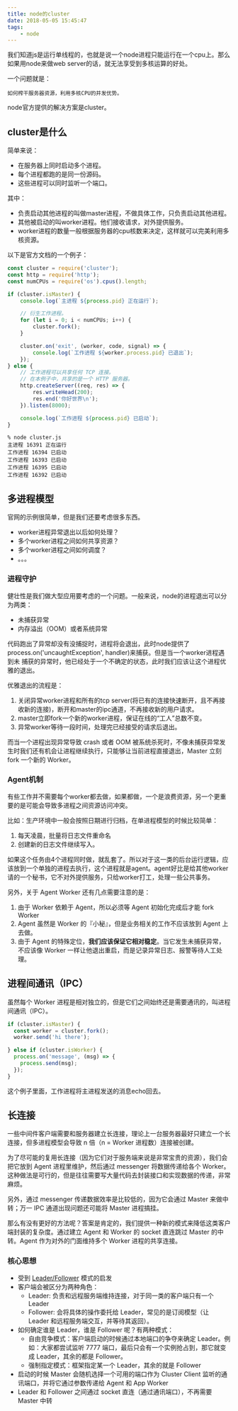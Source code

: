 ```yaml
---
title: node的cluster
date: 2018-05-05 15:45:47
tags: 
    - node
---
```


我们知道js是运行单线程的，也就是说一个node进程只能运行在一个cpu上。那么如果用node来做web server的话，就无法享受到多核运算的好处。

一个问题就是：

```
如何榨干服务器资源，利用多核CPU的并发优势。
```

node官方提供的解决方案是cluster。

## cluster是什么

简单来说：

- 在服务器上同时启动多个进程。
- 每个进程都跑的是同一份源码。
- 这些进程可以同时监听一个端口。

其中：

- 负责启动其他进程的叫做master进程，不做具体工作，只负责启动其他进程。
- 其他被启动的叫worker进程。他们接收请求，对外提供服务。
- worker进程的数量一般根据服务器的cpu核数来决定，这样就可以完美利用多核资源。

以下是官方文档的一个例子：

```javascript
const cluster = require('cluster');
const http = require('http');
const numCPUs = require('os').cpus().length;

if (cluster.isMaster) {
    console.log(`主进程 ${process.pid} 正在运行`);

    // 衍生工作进程。
    for (let i = 0; i < numCPUs; i++) {
        cluster.fork();
    }

    cluster.on('exit', (worker, code, signal) => {
        console.log(`工作进程 ${worker.process.pid} 已退出`);
    });
} else {
    // 工作进程可以共享任何 TCP 连接。
    // 在本例子中，共享的是一个 HTTP 服务器。
    http.createServer((req, res) => {
        res.writeHead(200);
        res.end('你好世界\n');
    }).listen(8000);

    console.log(`工作进程 ${process.pid} 已启动`);
}
```

```
% node cluster.js
主进程 16391 正在运行
工作进程 16394 已启动
工作进程 16393 已启动
工作进程 16395 已启动
工作进程 16392 已启动
```

## 多进程模型

官网的示例很简单，但是我们还要考虑很多东西。

- worker进程异常退出以后如何处理？
- 多个worker进程之间如何共享资源？
- 多个worker进程之间如何调度？
- 。。。

### 进程守护

健壮性是我们做大型应用要考虑的一个问题。一般来说，node的进程退出可以分为两类：

- 未捕获异常
- 内存溢出（OOM）或者系统异常

代码跑出了异常却没有没捕捉时，进程将会退出，此时node提供了process.on('uncaughtException', handler)来捕获。但是当一个worker进程遇到未 捕获的异常时，他已经处于一个不确定的状态，此时我们应该让这个进程优雅的退出。

优雅退出的流程是：

1. 关闭异常worker进程和所有的tcp server(将已有的连接快速断开，且不再接收新的连接)，断开和master的ipc通道，不再接收新的用户请求。
2. master立即fork一个新的worker进程，保证在线的“工人”总数不变。
3. 异常worker等待一段时间，处理完已经接受的请求后退出。

而当一个进程出现异常导致 crash 或者 OOM 被系统杀死时，不像未捕获异常发生时我们还有机会让进程继续执行，只能够让当前进程直接退出，Master 立刻 fork 一个新的 Worker。

### Agent机制

有些工作并不需要每个worker都去做，如果都做，一个是浪费资源，另一个更重要的是可能会导致多进程之间资源访问冲突。

比如：生产环境中一般会按照日期进行归档，在单进程模型的时候比较简单：

1. 每天凌晨，批量将日志文件重命名
2. 创建新的日志文件继续写入。

如果这个任务由4个进程同时做，就乱套了。所以对于这一类的后台运行逻辑，应该放到一个单独的进程去执行，这个进程就是agent。agent好比是给其他worker请的一个秘书，它不对外提供服务，只给worker打工，处理一些公共事务。

另外，关于 Agent Worker 还有几点需要注意的是：

1. 由于 Worker 依赖于 Agent，所以必须等 Agent 初始化完成后才能 fork Worker
2. Agent 虽然是 Worker 的『小秘』，但是业务相关的工作不应该放到 Agent 上去做。
3. 由于 Agent 的特殊定位，**我们应该保证它相对稳定**。当它发生未捕获异常，不应该像 Worker 一样让他退出重启，而是记录异常日志、报警等待人工处理。

## 进程间通讯（IPC）

虽然每个 Worker 进程是相对独立的，但是它们之间始终还是需要通讯的，叫进程间通讯（IPC）。

```javascript
if (cluster.isMaster) {
  const worker = cluster.fork();
  worker.send('hi there');

} else if (cluster.isWorker) {
  process.on('message', (msg) => {
    process.send(msg);
  });
}
```

这个例子里面，工作进程将主进程发送的消息echo回去。

## 长连接

一些中间件客户端需要和服务器建立长连接，理论上一台服务器最好只建立一个长连接，但多进程模型会导致 n 倍（n = Worker 进程数）连接被创建。

为了尽可能的复用长连接（因为它们对于服务端来说是非常宝贵的资源），我们会把它放到 Agent 进程里维护，然后通过 messenger 将数据传递给各个 Worker。这种做法是可行的，但是往往需要写大量代码去封装接口和实现数据的传递，非常麻烦。

另外，通过 messenger 传递数据效率是比较低的，因为它会通过 Master 来做中转；万一 IPC 通道出现问题还可能将 Master 进程搞挂。

那么有没有更好的方法呢？答案是肯定的，我们提供一种新的模式来降低这类客户端封装的复杂度。通过建立 Agent 和 Worker 的 socket 直连跳过 Master 的中转。Agent 作为对外的门面维持多个 Worker 进程的共享连接。

### 核心思想

- 受到 [Leader/Follower](http://www.cs.wustl.edu/~schmidt/PDF/lf.pdf) 模式的启发
- 客户端会被区分为两种角色：
  - Leader: 负责和远程服务端维持连接，对于同一类的客户端只有一个 Leader
  - Follower: 会将具体的操作委托给 Leader，常见的是订阅模型（让 Leader 和远程服务端交互，并等待其返回）。
- 如何确定谁是 Leader，谁是 Follower 呢？有两种模式：
  - 自由竞争模式：客户端启动的时候通过本地端口的争夺来确定 Leader。例如：大家都尝试监听 7777 端口，最后只会有一个实例抢占到，那它就变成 Leader，其余的都是 Follower。
  - 强制指定模式：框架指定某一个 Leader，其余的就是 Follower
- 启动的时候 Master 会随机选择一个可用的端口作为 Cluster Client 监听的通讯端口，并将它通过参数传递给 Agent 和 App Worker
- Leader 和 Follower 之间通过 socket 直连（通过通讯端口），不再需要 Master 中转